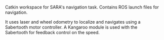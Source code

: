 Catkin workspace for SARA's navigation task. 
Contains ROS launch files for navigation.

It uses laser and wheel odometry to localize and navigates using a Sabertooth
motor controller. A Kangaroo module is used with the Sabertooth for feedback control on the speed.

